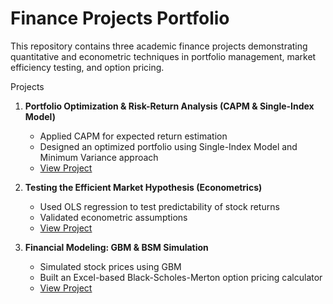 # Finance Projects Portfolio

This repository contains three academic finance projects demonstrating quantitative and econometric techniques in portfolio management, market efficiency testing, and option pricing.

Projects

1. **Portfolio Optimization & Risk-Return Analysis (CAPM & Single-Index Model)**
   - Applied CAPM for expected return estimation
   - Designed an optimized portfolio using Single-Index Model and Minimum Variance approach
   - [View Project](Portfolio-Optimization-and-Risk-Return-Analysis-Using-CAPM-&-Single-Index-Model)


2. **Testing the Efficient Market Hypothesis (Econometrics)**
   - Used OLS regression to test predictability of stock returns
   - Validated econometric assumptions
   - [View Project](Efficient-Market-Hypothesis-EMH-Test)

3. **Financial Modeling: GBM & BSM Simulation**
   - Simulated stock prices using GBM
   - Built an Excel-based Black-Scholes-Merton option pricing calculator
   - [View Project](GBM-BSM-Financial-Modeling)

